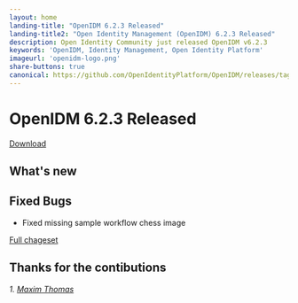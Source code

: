 ```yaml
---
layout: home
landing-title: "OpenIDM 6.2.3 Released"
landing-title2: "Open Identity Management (OpenIDM) 6.2.3 Released"
description: Open Identity Community just released OpenIDM v6.2.3
keywords: 'OpenIDM, Identity Management, Open Identity Platform'
imageurl: 'openidm-logo.png'
share-buttons: true
canonical: https://github.com/OpenIdentityPlatform/OpenIDM/releases/tag/6.2.3
---
```

# OpenIDM 6.2.3 Released

[Download](https://github.com/OpenIdentityPlatform/OpenIDM/releases/tag/6.2.3)

## What's new

## Fixed Bugs
* Fixed missing sample workflow chess image


[Full chageset](https://github.com/OpenIdentityPlatform/OpenIDM/compare/6.2.2...6.2.3)


## Thanks for the contibutions

<i id="maximthomas"><i>1. <a href="https://github.com/maximthomas" target="_blank">Maxim Thomas</a></i>


